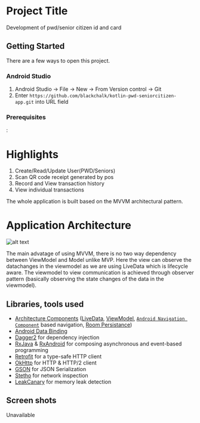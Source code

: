 # Project Title

Development of pwd/senior citizen id and card

## Getting Started

There are a few ways to open this project.

### Android Studio

1. Android Studio -> File -> New -> From Version control -> Git
2. Enter `https://github.com/blackchalk/kotlin-pwd-seniorcitizen-app.git` into URL field

### Prerequisites

:


# Highlights

1. Create/Read/Update User(PWD/Seniors) 
2. Scan QR code receipt generated by pos
3. Record and View transaction history
4. View individual transactions

The whole application is built based on the MVVM architectural pattern.

# Application Architecture
![alt text](https://cdn-images-1.medium.com/max/1600/1*OqeNRtyjgWZzeUifrQT-NA.png)

The main advatage of using MVVM, there is no two way dependency between ViewModel and Model unlike MVP. Here the view can observe the datachanges in the viewmodel as we are using LiveData which is lifecycle aware. The viewmodel to view communication is achieved through observer pattern (basically observing the state changes of the data in the viewmodel).


## Libraries, tools used

* [Architecture Components](https://developer.android.com/topic/libraries/architecture/index.html) ([LiveData](https://developer.android.com/topic/libraries/architecture/livedata.html), [ViewModel](https://developer.android.com/topic/libraries/architecture/viewmodel.html), [`Android Navigation Component`](https://developer.android.com/guide/navigation) based navigation, [Room Persistance](https://developer.android.com/topic/libraries/architecture/room.html))
* [Android Data Binding](https://developer.android.com/topic/libraries/data-binding/index.html)
* [Dagger2](https://github.com/google/dagger) for dependency injection
* [RxJava](https://github.com/ReactiveX/RxJava) & [RxAndroid](https://github.com/ReactiveX/RxAndroid) for composing asynchronous and event-based programming
* [Retrofit](https://github.com/square/retrofit) for a type-safe HTTP client
* [OkHttp](https://github.com/square/okhttp) for HTTP & HTTP/2 client
* [GSON](https://github.com/google/gson) for JSON Serialization
* [Stetho](https://github.com/facebook/stetho) for network inspection
* [LeakCanary](https://github.com/square/leakcanary) for memory leak detection

## Screen shots
Unavailable
